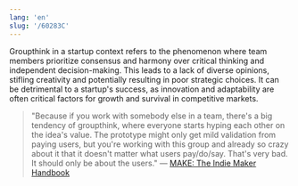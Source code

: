 ```yaml
---
lang: 'en'
slug: '/60283C'
---
```


Groupthink in a startup context refers to the phenomenon where team members prioritize consensus and harmony over critical thinking and independent decision-making. This leads to a lack of diverse opinions, stifling creativity and potentially resulting in poor strategic choices. It can be detrimental to a startup's success, as innovation and adaptability are often critical factors for growth and survival in competitive markets.

> "Because if you work with somebody else in a team, there's a big tendency of groupthink, where everyone starts hyping each other on the idea's value. The prototype might only get mild validation from paying users, but you're working with this group and already so crazy about it that it doesn't matter what users pay/do/say. That's very bad. It should only be about the users." — [MAKE: The Indie Maker Handbook](https://readmake.com/)
